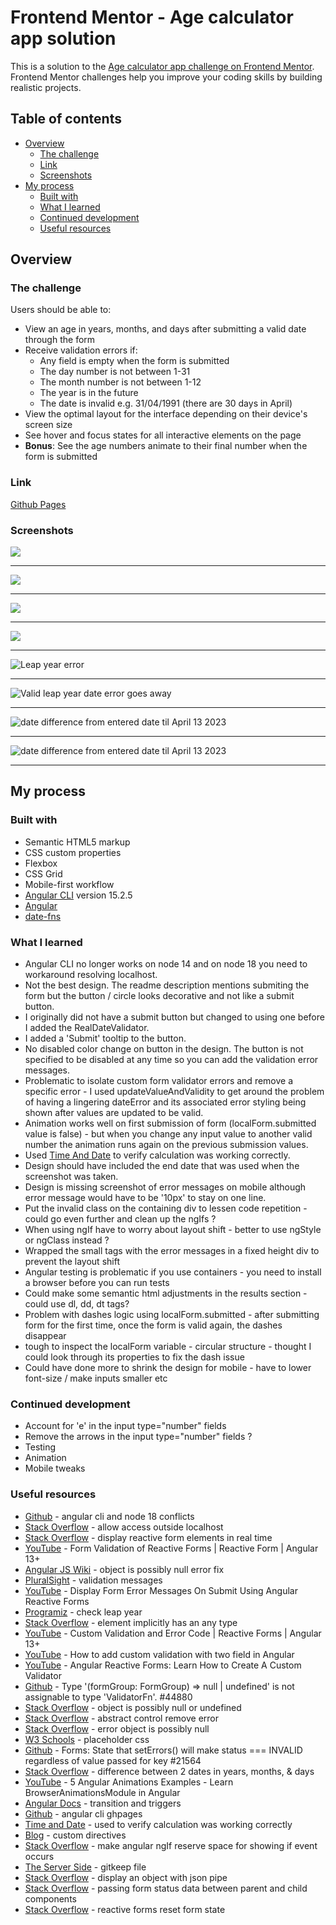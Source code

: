# Frontend Mentor - Age calculator app solution

This is a solution to the [Age calculator app challenge on Frontend Mentor](https://www.frontendmentor.io/challenges/age-calculator-app-dF9DFFpj-Q). Frontend Mentor challenges help you improve your coding skills by building realistic projects. 

## Table of contents

- [Overview](#overview)
  - [The challenge](#the-challenge)
  - [Link](#link)
  - [Screenshots](#screenshots)
- [My process](#my-process)
  - [Built with](#built-with)
  - [What I learned](#what-i-learned)
  - [Continued development](#continued-development)
  - [Useful resources](#useful-resources)

## Overview

### The challenge

Users should be able to:

- View an age in years, months, and days after submitting a valid date through the form
- Receive validation errors if:
  - Any field is empty when the form is submitted
  - The day number is not between 1-31
  - The month number is not between 1-12
  - The year is in the future
  - The date is invalid e.g. 31/04/1991 (there are 30 days in April)
- View the optimal layout for the interface depending on their device's screen size
- See hover and focus states for all interactive elements on the page
- **Bonus**: See the age numbers animate to their final number when the form is submitted

### Link

[Github Pages](https://jdegand.github.io/age-calculator-app/)

### Screenshots 

![](screenshots/age-calculator-app-desktop-1.png)

***

![](screenshots/age-calculator-app-required.png)

***

![](screenshots/age-calculator-valid-day.png)

***

![](screenshots/age-calculator-multiple-errors.png)

***

![](screenshots/age-calculator-leap-year-error.png "Leap year error")

***

![](screenshots/age-calculator-leap-year-valid.png "Valid leap year date error goes away")

***

![](screenshots/age-calculator-leap-year-results.png "date difference from entered date til April 13 2023")

***

![](screenshots/age-calculator-mobile.png "date difference from entered date til April 13 2023")

***

## My process

### Built with

- Semantic HTML5 markup
- CSS custom properties
- Flexbox
- CSS Grid
- Mobile-first workflow
- [Angular CLI](https://github.com/angular/angular-cli) version 15.2.5
- [Angular](https://angular.io/)
- [date-fns](https://date-fns.org/)

### What I learned

- Angular CLI no longer works on node 14 and on node 18 you need to workaround resolving localhost.  
- Not the best design.  The readme description mentions submiting the form but the button / circle looks decorative and not like a submit button. 
- I originally did not have a submit button but changed to using one before I added the RealDateValidator.  
- I added a 'Submit' tooltip to the button.  
- No disabled color change on button in the design.  The button is not specified to be disabled at any time so you can add the validation error messages.
- Problematic to isolate custom form validator errors and remove a specific error - I used updateValueAndValidity to get around the problem of having a lingering dateError and its associated error styling being shown after values are updated to be valid. 
- Animation works well on first submission of form (localForm.submitted value is false) - but when you change any input value to another valid number the animation runs again on the previous submission values.  
- Used [Time And Date](https://www.timeanddate.com/) to verify calculation was working correctly.  
- Design should have included the end date that was used when the screenshot was taken.  
- Design is missing screenshot of error messages on mobile although error message would have to be '10px' to stay on one line.
- Put the invalid class on the containing div to lessen code repetition - could go even further and clean up the ngIfs ?
- When using ngIf have to worry about layout shift - better to use ngStyle or ngClass instead ?
- Wrapped the small tags with the error messages in a fixed height div to prevent the layout shift
- Angular testing is problematic if you use containers - you need to install a browser before you can run tests   
- Could make some semantic html adjustments in the results section - could use dl, dd, dt tags?
- Problem with dashes logic using localForm.submitted - after submitting form for the first time, once the form is valid again, the dashes disappear 
- tough to inspect the localForm variable - circular structure - thought I could look through its properties to fix the dash issue
- Could have done more to shrink the design for mobile - have to lower font-size / make inputs smaller etc

### Continued development

- Account for 'e' in the input type="number" fields
- Remove the arrows in the input type="number" fields ?
- Testing 
- Animation
- Mobile tweaks

### Useful resources

- [Github](https://github.com/angular/angular-cli/issues/24601) - angular cli and node 18 conflicts
- [Stack Overflow](https://stackoverflow.com/questions/43492354/how-to-allow-access-outside-localhost) - allow access outside localhost
- [Stack Overflow](https://stackoverflow.com/questions/47570251/display-reactive-form-elements-concurrently-real-time-in-angular) - display reactive form elements in real time
- [YouTube](https://www.youtube.com/watch?v=jdsSIKgJ6ZM) - Form Validation of Reactive Forms | Reactive Form | Angular 13+
- [Angular JS Wiki](https://www.angularjswiki.com/angular/object-is-possibly-null-error-fix/) - object is possibly null error fix
- [PluralSight](https://www.pluralsight.com/guides/how-to-display-validation-messages-using-angular) - validation messages
- [YouTube](https://www.youtube.com/watch?v=wOtPXAbxoM4) - Display Form Error Messages On Submit Using Angular Reactive Forms
- [Programiz](https://www.programiz.com/javascript/examples/check-leap-year) - check leap year
- [Stack Overflow](https://stackoverflow.com/questions/57086672/element-implicitly-has-an-any-type-because-expression-of-type-string-cant-b) - element implicitly has an any type
- [YouTube](https://www.youtube.com/watch?v=VmdSmeDpW0k) - Custom Validation and Error Code | Reactive Forms | Angular 13+
- [YouTube](https://www.youtube.com/watch?v=REbXP2OiGn8) - How to add custom validation with two field in Angular
- [YouTube](https://www.youtube.com/watch?v=mK0CX-68hBE) - Angular Reactive Forms: Learn How to Create A Custom Validator
- [Github](https://github.com/angular/angular/issues/44880) - Type '(formGroup: FormGroup) => null | undefined' is not assignable to type 'ValidatorFn'. #44880
- [Stack Overflow](https://stackoverflow.com/questions/40349987/how-to-suppress-error-ts2533-object-is-possibly-null-or-undefined) - object is possibly null or undefined
- [Stack Overflow](https://stackoverflow.com/questions/45069629/angular-abstract-control-remove-error) - abstract control remove error
- [Stack Overflow](https://stackoverflow.com/questions/65966720/error-ts2531-object-is-possibly-null-in-angular-reactive-forms) - error object is possibly null
- [W3 Schools](https://www.w3schools.com/howto/howto_css_placeholder.asp) - placeholder css
- [Github](https://github.com/angular/angular/issues/21564) - Forms: State that setErrors() will make status === INVALID regardless of value passed for key #21564
- [Stack Overflow](https://stackoverflow.com/questions/17732897/difference-between-two-dates-in-years-months-days-in-javascript) - difference between 2 dates in years, months, & days
- [YouTube](https://www.youtube.com/watch?v=8BatUQYtMlY) - 5 Angular Animations Examples - Learn BrowserAnimationsModule in Angular
- [Angular Docs](https://angular.io/guide/transition-and-triggers) - transition and triggers
- [Github](https://github.com/angular-schule/angular-cli-ghpages) - angular cli ghpages
- [Time and Date](https://www.timeanddate.com/) - used to verify calculation was working correctly 
- [Blog](https://blogs.halodoc.io/skip-repetition-in-angular-templates-with-custom-directives/) - custom directives
- [Stack Overflow](https://stackoverflow.com/questions/44151171/make-angular-ng-if-reserve-space-for-showing-if-event-occurs) - make angular ngIf reserve space for showing if event occurs
- [The Server Side](https://www.theserverside.com/blog/Coffee-Talk-Java-News-Stories-and-Opinions/gitkeep-push-empty-folders-git-commit#:~:text=What%20is%20.,to%20put%20a%20file%20named%20.) - gitkeep file
- [Stack Overflow](https://stackoverflow.com/questions/56822743/how-to-display-an-object-object-on-angular-ui) - display an object with json pipe
- [Stack Overflow](https://stackoverflow.com/questions/40363449/passing-form-status-data-between-parent-and-child-components) - passing form status data between parent and child components
- [Stack Overflow](https://stackoverflow.com/questions/43759590/angular-reactive-forms-how-to-reset-form-state-and-keep-values-after-submit) - reactive forms reset form state
